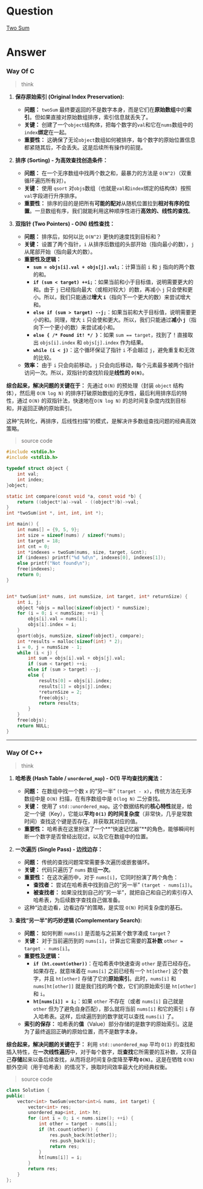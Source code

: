 # Question

[Two Sum](https://leetcode.cn/problems/two-sum/)



# Answer

### Way Of C

> think

1.  **保存原始索引 (Original Index Preservation):**
    *   **问题：** `twoSum` 最终要返回的不是数字本身，而是它们在**原始数组**中的**索引**。但如果直接对原始数组排序，索引信息就丢失了。
    *   **关键：** 创建了一个`object`结构体，把每个数字的`val`和它在`nums`数组中的`index`**绑定**在一起。
    *   **重要性：** 这确保了无论`object`数组如何被排序，每个数字的原始位置信息都紧随其后，不会丢失。这是后续所有操作的前提。

2.  **排序 (Sorting) - 为高效查找创造条件：**
    *   **问题：** 在一个无序数组中找两个数之和，最暴力的方法是 `O(N^2)`（双重循环遍历所有对）。
    *   **关键：** 使用 `qsort` 对`objs`数组（也就是`val`和`index`绑定的结构体）按照`val`字段进行升序排序。
    *   **重要性：** 排序的目的是把所有**可能的配对**从随机位置拉到**相对有序的位置**。一旦数组有序，我们就能利用这种顺序性进行**高效的、线性的查找**。

3.  **双指针 (Two Pointers) - O(N) 线性查找：**
    *   **问题：** 排序后，如何以比 `O(N^2)` 更快的速度找到目标和？
    *   **关键：** 设置了两个指针，`i` 从排序后数组的头部开始（指向最小的数），`j` 从尾部开始（指向最大的数）。
    *   **重要性及逻辑：**
        *   **`sum = objs[i].val + objs[j].val;`**：计算当前 `i` 和 `j` 指向的两个数的和。
        *   **`if (sum < target) ++i;`**：如果当前和小于目标值，说明需要更大的和。由于 `j` 已经指向最大（或相对较大）的数，再减小 `j` 只会使和更小。所以，我们只能通过**增大 `i`**（指向下一个更大的数）来尝试增大和。
        *   **`else if (sum > target) --j;`**：如果当前和大于目标值，说明需要更小的和。同理，增大 `i` 只会使和更大。所以，我们只能通过**减小 `j`**（指向下一个更小的数）来尝试减小和。
        *   **`else { /* Found it! */ }`**：如果 `sum == target`，找到了！直接取出 `objs[i].index` 和 `objs[j].index` 作为结果。
        *   **`while (i < j)`**：这个循环保证了指针 `i` 不会越过 `j`，避免重复和无效的比较。
    *   **效率：** 由于 `i` 只会向前移动，`j` 只会向后移动，每个元素最多被两个指针访问一次。所以，双指针的查找阶段是**线性的 `O(N)`**。

**综合起来，解决问题的关键在于：**
先通过 `O(N)` 的预处理（封装 `object` 结构体），然后用 `O(N log N)` 的排序打破原始数组的无序性，最后利用排序后的特性，通过 `O(N)` 的双指针法，快速地在`O(N log N)` 的总时间复杂度内找到目标和，并返回正确的原始索引。

这种“先转化，再排序，后线性扫描”的模式，是解决许多数组查找问题的经典高效策略。

> source code

```c
#include <stdio.h>
#include <stdlib.h>

typedef struct object {
    int val;
    int index;
}object;

static int compare(const void *a, const void *b) {
    return ((object*)a)->val - ((object*)b)->val;
}
int *twoSum(int *, int, int, int *);

int main() {
    int nums[] = {9, 5, 9};
    int size = sizeof(nums) / sizeof(*nums);
    int target = 18;
    int cnt = 0;
    int *indexes = twoSum(nums, size, target, &cnt);
    if (indexes) printf("%d %d\n", indexes[0], indexes[1]);
    else printf("Not found\n");
    free(indexes);
    return 0;
}


int* twoSum(int* nums, int numsSize, int target, int* returnSize) {
    int i, j;
    object *objs = malloc(sizeof(object) * numsSize);
    for (i = 0; i < numsSize; ++i) {
        objs[i].val = nums[i];
        objs[i].index = i;
    }
    qsort(objs, numsSize, sizeof(object), compare);
    int *results = malloc(sizeof(int) * 2);
    i = 0, j = numsSize - 1;
    while (i < j) {
        int sum = objs[i].val + objs[j].val;
        if (sum < target) ++i;
        else if (sum > target) --j;
        else {
            results[0] = objs[i].index;
            results[1] = objs[j].index;
            *returnSize = 2;
            free(objs);
            return results;
        }
    }
    free(objs);
    return NULL;
}
```

---


### Way Of C++

> think

1.  **哈希表 (Hash Table / `unordered_map`) - O(1) 平均查找的魔法：**
    *   **问题：** 在数组中找一个数 `x` 的“另一半” `(target - x)`，传统方法在无序数组中是 `O(N)` 扫描，在有序数组中是 `O(log N)` 二分查找。
    *   **关键：** 使用了 `std::unordered_map`。这个数据结构的**核心特性**就是，给定一个键（Key），它能以**平均 `O(1)` 的时间复杂度**（非常快，几乎是常数时间）查找这个键是否存在，并获取其对应的值。
    *   **重要性：** 哈希表在这里扮演了一个**“快速记忆器”**的角色，能够瞬间判断一个数字是否曾经出现过，以及它在数组中的位置。

2.  **一次遍历 (Single Pass) - 边找边存：**
    *   **问题：** 传统的查找问题常常需要多次遍历或嵌套循环。
    *   **关键：** 代码只遍历了 `nums` 数组**一次**。
    *   **重要性：** 在这次遍历中，对于 `nums[i]`，它同时扮演了两个角色：
        *   **查找者：** 尝试在哈希表中找到自己的“另一半” `(target - nums[i])`。
        *   **被查找者：** 如果没找到自己的“另一半”，就把自己和自己的索引存入哈希表，为后续数字查找自己做准备。
    *   这种“边走边看，边看边存”的策略，是实现 `O(N)` 时间复杂度的基石。

3.  **查找“另一半”的巧妙逻辑 (Complementary Search):**
    *   **问题：** 如何判断 `nums[i]` 是否能与之前某个数字凑成 `target`？
    *   **关键：** 对于当前遍历到的 `nums[i]`，计算出它需要的**互补数** `other = target - nums[i]`。
    *   **重要性及逻辑：**
        *   **`if (ht.count(other))`**：在哈希表中快速查询 `other` 是否已经存在。如果存在，就意味着在 `nums[i]` 之前已经有一个 `ht[other]` 这个数字，并且 `ht[other]` 存储了它的**原始索引**。此时，`nums[i]` 和 `nums[ht[other]]` 就是我们找的两个数，它们的原始索引是 `ht[other]` 和 `i`。
        *   **`ht[nums[i]] = i;`**：如果 `other` 不存在（或者 `nums[i]` 自己就是 `other` 但为了避免自身匹配），那么就将当前 `nums[i]` 和它的索引 `i` 存入哈希表。这样，后续遍历到的数字就可以查找 `nums[i]` 了。
    *   **索引的保存：** 哈希表的**值**（Value）部分存储的是数字的原始索引。这是为了最终返回正确的原始位置，而不是数字本身。

**综合起来，解决问题的关键在于：**
利用 `std::unordered_map` 平均 `O(1)` 的查找和插入特性，在**一次线性遍历**中，对于每个数字，既**查找**它所需要的互补数，又将自己**存储**起来以备后续查找，从而将总时间复杂度降至**平均 `O(N)`**。这是在牺牲 `O(N)` 额外空间（用于哈希表）的情况下，换取时间效率最大化的经典权衡。

> source code
```c++
class Solution {
public:
    vector<int> twoSum(vector<int>& nums, int target) {
        vector<int> res;
        unordered_map<int, int> ht;
        for (int i = 0; i < nums.size(); ++i) {
            int other = target - nums[i];
            if (ht.count(other)) {
                res.push_back(ht[other]);
                res.push_back(i);
                return res;
            }
            ht[nums[i]] = i;
        }
        return res;
    }
};
```
